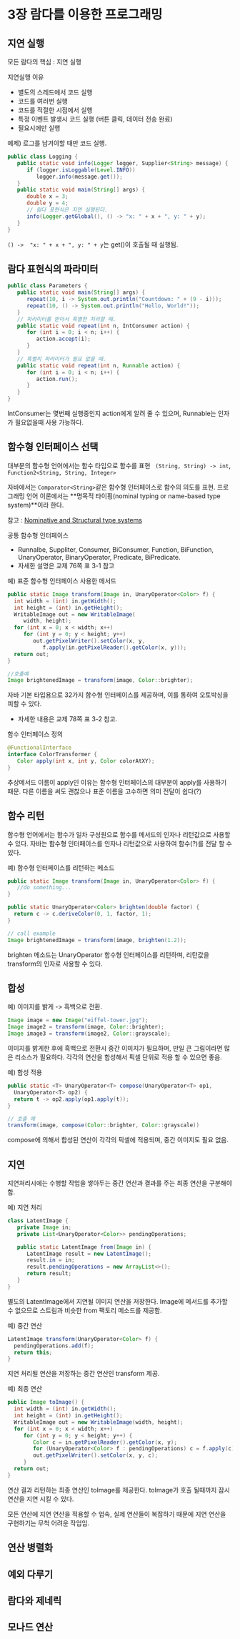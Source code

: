 # 3장 람다를 이용한 프로그래밍
## 지연 실행
모든 람다의 핵심 : 지연 실행

지연실행 이유
* 별도의 스레드에서 코드 실행
* 코드를 여러번 실행
* 코드를 적절한 시점에서 실행
* 특정 이벤트 발생시 코드 실행 (버튼 클릭, 데이터 전송 완료)
* 필요시에만 실행

예제) 로그를 남겨야할 때만 코드 실행.
```java
public class Logging {
   public static void info(Logger logger, Supplier<String> message) {
      if (logger.isLoggable(Level.INFO))
         logger.info(message.get());
   }
   public static void main(String[] args) {
      double x = 3;
      double y = 4;
      // 람다 표현식은 지연 실행된다.
      info(Logger.getGlobal(), () -> "x: " + x + ", y: " + y);
   }
}
```
`() ->  "x: " + x + ", y: " + y`는 get()이 호출될 때 실행됨.

## 람다 표현식의 파라미터
```java
public class Parameters {
   public static void main(String[] args) {
      repeat(10, i -> System.out.println("Countdown: " + (9 - i)));
      repeat(10, () -> System.out.println("Hello, World!"));
   }
   // 파라미터를 받아서 특별한 처리할 때.
   public static void repeat(int n, IntConsumer action) {
      for (int i = 0; i < n; i++) {
         action.accept(i);
      }
   }
   // 특별히 파라미터가 필요 없을 때.
   public static void repeat(int n, Runnable action) {
      for (int i = 0; i < n; i++) {
         action.run();
      }
   }
}
```
IntConsumer는 몇번째 실행중인지 action에게 알려 줄 수 있으며, Runnable는 인자가 필요없을때 사용 가능하다.

## 함수형 인터페이스 선택
대부분의 함수형 언어에서는 함수 타입으로 함수를 표현
` (String, String) -> int`, `Function2<String, String, Integer>`

자바에서는 `Comparator<String>`같은 함수형 인터페이스로 함수의 의도를 표현.
프로그래밍 언어 이론에서는 **명목적 타이핑(nominal typing or name-based type system)**이라 한다.

참고 : [Nominative and Structural type systems](http://en.wikipedia.org/wiki/Nominative_and_structural_type_systems)

공통 함수형 인터페이스
* Runnalbe, Suppliter, Consumer, BiConsumer, Function, BiFunction, UnaryOperator, BinaryOperator, Predicate, BiPredicate.
* 자세한 설명은 교제 76쪽 표 3-1 참고

예) 표준 함수형 인터페이스 사용한 메서드
```java
public static Image transform(Image in, UnaryOperator<Color> f) {
  int width = (int) in.getWidth();
  int height = (int) in.getHeight();
  WritableImage out = new WritableImage(
     width, height);
  for (int x = 0; x < width; x++)
     for (int y = 0; y < height; y++)
        out.getPixelWriter().setColor(x, y,
           f.apply(in.getPixelReader().getColor(x, y)));
  return out;
}

//호출예
Image brightenedImage = transform(image, Color::brighter);
```

자바 기본 타입용으로 32가지 함수형 인터페이스를 제공하며, 이를 통하여 오토박싱을 피할 수 있다.
* 자세한 내용은 교제 78쪽 표 3-2 참고.

함수 인터페이스 정의
```java
@FunctionalInterface
interface ColorTransformer {
   Color apply(int x, int y, Color colorAtXY);
}
```
추상메서드 이름이 apply인 이유는 함수형 인터페이스의 대부분이 apply를 사용하기 때문. 다른 이름을 써도 괜찮으나 표준 이름을 고수하면 의미 전달이 쉽다(?)

## 함수 리턴
함수형 언어에서는 함수가 일차 구성원으로 함수를 메서드의 인자나 리턴값으로 사용할 수 있다.
자바는 함수형 인터페이스를 인자나 리턴값으로 사용하여 함수(?)를 전달 할 수 있다.

예) 함수형 인터페이스를 리턴하는 메소드
```java
public static Image transform(Image in, UnaryOperator<Color> f) {
   //do something...
}

public static UnaryOperator<Color> brighten(double factor) {
  return c -> c.deriveColor(0, 1, factor, 1);
}

// call example
Image brightenedImage = transform(image, brighten(1.2));
```
brighten 메소드는 UnaryOperator 함수형 인터페이스를 리턴하며, 리턴값을 transform의 인자로 사용할 수 있다.

## 합성
예) 이미지를 밝게 -> 흑백으로 전환.
```java
Image image = new Image("eiffel-tower.jpg");
Image image2 = transform(image, Color::brighter);
Image image3 = transform(image2, Color::grayscale);
```
이미지를 밝게한 후에 흑백으로 전환시 중간 이미지가 필요하며, 만일 큰 그림이라면 많은 리소스가 필요하다.
각각의 연산을 합성해서 픽셀 단위로 적용 할 수 있으면 좋음.

예) 합성 적용
```java
public static <T> UnaryOperator<T> compose(UnaryOperator<T> op1,
  UnaryOperator<T> op2) {
  return t -> op2.apply(op1.apply(t));
}

// 호출 예
transform(image, compose(Color::brighter, Color::grayscale))
```
compose에 의해서 합성된 연산이 각각의 픽셀에 적용되며, 중간 이미지도 필요 없음.

## 지연
지연처리시에는 수행할 작업을 쌓아두는 중간 연산과 결과를 주는 최종 연산을 구분해야 함.

예) 지연 처리
```java
class LatentImage {
   private Image in;
   private List<UnaryOperator<Color>> pendingOperations;

   public static LatentImage from(Image in) {
      LatentImage result = new LatentImage();
      result.in = in;
      result.pendingOperations = new ArrayList<>();
      return result;
   }
}
```
별도의 LatentImage에서 지연될 이미지 연산을 저장한다. Image에 메서드를 추가할 수 없으므로 스트림과 비슷한 from 팩토리 메소드를 제공함.

예) 중간 연산
```java
LatentImage transform(UnaryOperator<Color> f) {
  pendingOperations.add(f);
  return this;
}
```
지연 처리될 연산을 저장하는 중간 연산인 transform 제공.

예) 최종 연산
```java
public Image toImage() {
  int width = (int) in.getWidth();
  int height = (int) in.getHeight();
  WritableImage out = new WritableImage(width, height);
  for (int x = 0; x < width; x++)
     for (int y = 0; y < height; y++) {
        Color c = in.getPixelReader().getColor(x, y);
        for (UnaryOperator<Color> f : pendingOperations) c = f.apply(c);
        out.getPixelWriter().setColor(x, y, c);
     }
  return out;
}
```
연산 결과 리턴하는 최종 연산인 toImage를 제공한다. toImage가 호출 될때까지 잠시 연산을 지연 시킬 수 있다.

모든 연산에 지연 연산을 적용할 수 업속, 실제 연산들이 복잡하기 때문에 지연 연산을 구현하기는 무척 어려운 작업임.

## 연산 병렬화
## 예외 다루기
## 람다와 제네릭
## 모나드 연산